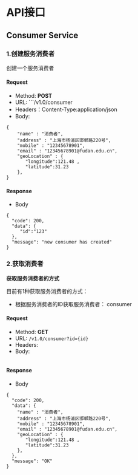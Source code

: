 # API接口

## Consumer Service

### 1.创建服务消费者

创建一个服务消费者

#### Request
- Method: **POST**
- URL:  ```/v1.0/consumer
- Headers：Content-Type:application/json
- Body:
```
{
    "name" : "消费者",
    "address" : "上海市杨浦区邯郸路220号",
    "mobile" : "12345678901",
    "email" : "12345678901@fudan.edu.cn",
    "geoLocation" : {
       "longitude":121.48 ,
       "latitude":31.23
    },
}
```

#### Response
- Body
```
{
  "code": 200,
  "data": {
     "id":"123"
  },
  "message": "new consumer has created"
}
```

### 2.获取消费者

**获取服务消费者的方式**

目前有1种获取服务消费者的方式：
- 根据服务消费者的ID获取服务消费者： consumer

#### Request

- Method: **GET**
- URL: ```/v1.0/consumer?id={id}```
- Headers:
- Body:
```
```

#### Response
- Body
```
{
  "code": 200,
  "data": {
    "name" : "消费者",
    "address" : "上海市杨浦区邯郸路220号",
    "mobile" : "12345678901",
    "email" : "12345678901@fudan.edu.cn",
    "geoLocation" : {
       "longitude":121.48 ,
       "latitude":31.23
    },
  },
  "message": "OK"
}
```

